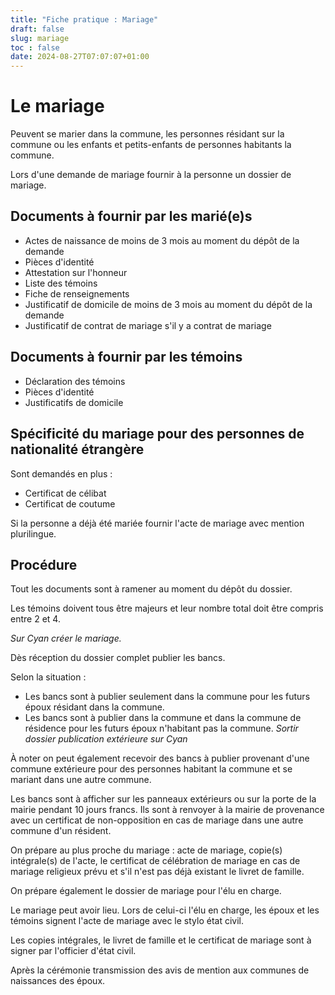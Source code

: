 ```yaml
---
title: "Fiche pratique : Mariage"
draft: false
slug: mariage
toc : false
date: 2024-08-27T07:07:07+01:00
---
```


# Le mariage

Peuvent se marier dans la commune, les personnes résidant sur la commune ou les enfants et petits-enfants de personnes habitants la commune.

Lors d'une demande de mariage fournir à la personne un dossier de mariage.

## Documents à fournir par les marié(e)s

- Actes de naissance de moins de 3 mois au moment du dépôt de la demande
- Pièces d'identité
- Attestation sur l'honneur
- Liste des témoins
- Fiche de renseignements
- Justificatif de domicile de moins de 3 mois au moment du dépôt de la demande
- Justificatif de contrat de mariage s'il y a contrat de mariage

## Documents à fournir par les témoins

- Déclaration des témoins
- Pièces d'identité
- Justificatifs de domicile

## Spécificité du mariage pour des personnes de nationalité étrangère

Sont demandés en plus :

- Certificat de célibat
- Certificat de coutume

Si la personne a déjà été mariée fournir l'acte de mariage avec mention plurilingue.

## Procédure

Tout les documents sont à ramener au moment du dépôt du dossier. 

Les témoins doivent tous être majeurs et leur nombre total doit être compris entre 2 et 4.

*Sur Cyan créer le mariage.*

Dès réception du dossier complet publier les bancs. 

Selon la situation :
- Les bancs sont à publier seulement dans la commune pour les futurs époux résidant dans la commune.
- Les bancs sont à publier dans la commune et dans la commune de résidence pour les futurs époux n'habitant pas la commune. *Sortir dossier publication extérieure sur Cyan*

À noter on peut également recevoir des bancs à publier provenant d'une commune extérieure pour des personnes habitant la commune et se mariant dans une autre commune.

Les bancs sont à afficher sur les panneaux extérieurs ou sur la porte de la mairie pendant 10 jours francs. Ils sont à renvoyer à la mairie de provenance avec un certificat de non-opposition en cas de mariage dans une autre commune d'un résident.

On prépare au plus proche du mariage  : acte de mariage, copie(s) intégrale(s) de l'acte, le certificat de célébration de mariage en cas de mariage religieux prévu et s'il n'est pas déjà existant le livret de famille.

On prépare également le dossier de mariage pour l'élu en charge.

Le mariage peut avoir lieu. Lors de celui-ci l'élu en charge, les époux et les témoins signent l'acte de mariage avec le stylo état civil.

Les copies intégrales, le livret de famille et le certificat de mariage sont à signer par l'officier d'état civil.

Après la cérémonie transmission des avis de mention aux communes de naissances des époux.